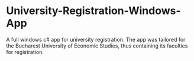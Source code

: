 # University-Registration-Windows-App
A full windows c# app for university registration. The app was tailored for the Bucharest University of Economic Studies, thus containing its faculties for registration.
